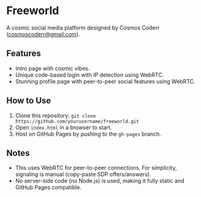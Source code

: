 # Freeworld

A cosmic social media platform designed by Cosmos Coderr (cosmoscoderr@gmail.com).

## Features
- Intro page with cosmic vibes.
- Unique code-based login with IP detection using WebRTC.
- Stunning profile page with peer-to-peer social features using WebRTC.

## How to Use
1. Clone this repository: `git clone https://github.com/yourusername/freeworld.git`
2. Open `index.html` in a browser to start.
3. Host on GitHub Pages by pushing to the `gh-pages` branch.

## Notes
- This uses WebRTC for peer-to-peer connections. For simplicity, signaling is manual (copy-paste SDP offers/answers).
- No server-side code (no Node.js) is used, making it fully static and GitHub Pages compatible.
